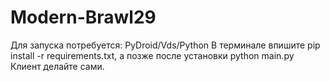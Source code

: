 # Modern-Brawl29
Для запуска потребуется:
PyDroid/Vds/Python
В терминале впишите pip install -r requirements.txt, а позже после установки python main.py
Клиент делайте сами.
